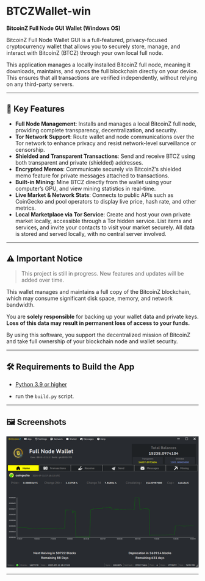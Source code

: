 
# BTCZWallet-win

**BitcoinZ Full Node GUI Wallet (Windows OS)**

BitcoinZ Full Node Wallet GUI is a full-featured, privacy-focused cryptocurrency wallet that allows you to securely store, manage, and interact with BitcoinZ (BTCZ) through your own local full node.

This application manages a locally installed BitcoinZ full node, meaning it downloads, maintains, and syncs the full blockchain directly on your device. This ensures that all transactions are verified independently, without relying on any third-party servers.

---

## 🔑 Key Features

- **Full Node Management**: Installs and manages a local BitcoinZ full node, providing complete transparency, decentralization, and security.
- **Tor Network Support**: Route wallet and node communications over the Tor network to enhance privacy and resist network-level surveillance or censorship.
- **Shielded and Transparent Transactions**: Send and receive BTCZ using both transparent and private (shielded) addresses.
- **Encrypted Memos**: Communicate securely via BitcoinZ’s shielded memo feature for private messages attached to transactions.
- **Built-in Mining**: Mine BTCZ directly from the wallet using your computer’s GPU, and view mining statistics in real-time.
- **Live Market & Network Stats**: Connects to public APIs such as CoinGecko and pool operators to display live price, hash rate, and other metrics.
- **Local Marketplace via Tor Service**: Create and host your own private market locally, accessible through a Tor hidden service. List items and services, and invite your contacts to visit your market securely. All data is stored and served locally, with no central server involved.

---

## ⚠️ Important Notice

> This project is still in progress. New features and updates will be added over time.

This wallet manages and maintains a full copy of the BitcoinZ blockchain, which may consume significant disk space, memory, and network bandwidth. 

You are **solely responsible** for backing up your wallet data and private keys. **Loss of this data may result in permanent loss of access to your funds.**

By using this software, you support the decentralized mission of BitcoinZ and take full ownership of your blockchain node and wallet security.

---

## 🛠 Requirements to Build the App

- [Python 3.9 or higher](https://www.python.org/downloads/)

- run the `build.py` script.

---

## 🖼 Screenshots

![BitcoinZ Wallet Home Screen](https://github.com/SpaceZ-Projects/BTCZWallet-win/blob/main/screenshots/home.png?raw=true)

---